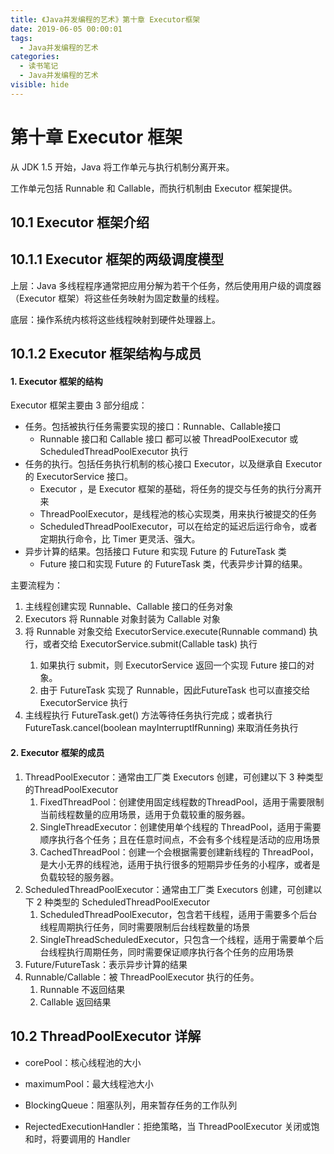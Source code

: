 ```yaml
---
title: 《Java并发编程的艺术》第十章 Executor框架
date: 2019-06-05 00:00:01
tags: 
  - Java并发编程的艺术
categories:
  - 读书笔记
  - Java并发编程的艺术
visible: hide
---
```


# 第十章 Executor 框架

从 JDK 1.5 开始，Java 将工作单元与执行机制分离开来。

工作单元包括 Runnable 和 Callable，而执行机制由 Executor 框架提供。

## 10.1 Executor 框架介绍

## 10.1.1 Executor 框架的两级调度模型

上层：Java 多线程程序通常把应用分解为若干个任务，然后使用用户级的调度器（Executor 框架）将这些任务映射为固定数量的线程。

底层：操作系统内核将这些线程映射到硬件处理器上。

## 10.1.2 Executor 框架结构与成员

#### 1. Executor 框架的结构

Executor 框架主要由 3 部分组成：

- 任务。包括被执行任务需要实现的接口：Runnable、Callable接口
  - Runnable 接口和 Callable 接口 都可以被 ThreadPoolExecutor 或 ScheduledThreadPoolExecutor 执行
- 任务的执行。包括任务执行机制的核心接口 Executor，以及继承自 Executor 的 ExecutorService 接口。
  - Executor ，是 Executor 框架的基础，将任务的提交与任务的执行分离开来
  - ThreadPoolExecutor，是线程池的核心实现类，用来执行被提交的任务
  - ScheduledThreadPoolExecutor，可以在给定的延迟后运行命令，或者定期执行命令，比 Timer 更灵活、强大。
- 异步计算的结果。包括接口 Future 和实现 Future 的 FutureTask 类
  - Future 接口和实现 Future 的 FutureTask 类，代表异步计算的结果。

主要流程为：

1. 主线程创建实现 Runnable、Callable 接口的任务对象
2. Executors 将 Runnable 对象封装为 Callable 对象
3. 将 Runnable 对象交给 ExecutorService.execute(Runnable command) 执行，或者交给 ExecutorService.submit(Callable<T> task) 执行
   1. 如果执行 submit，则 ExecutorService 返回一个实现 Future 接口的对象。
   2. 由于 FutureTask 实现了 Runnable，因此FutureTask 也可以直接交给 ExecutorService 执行
4. 主线程执行 FutureTask.get() 方法等待任务执行完成；或者执行 FutureTask.cancel(boolean mayInterruptIfRunning) 来取消任务执行

#### 2. Executor 框架的成员

1. ThreadPoolExecutor：通常由工厂类 Executors 创建，可创建以下 3 种类型的ThreadPoolExecutor
   1. FixedThreadPool：创建使用固定线程数的ThreadPool，适用于需要限制当前线程数量的应用场景，适用于负载较重的服务器。
   2. SingleThreadExecutor：创建使用单个线程的 ThreadPool，适用于需要顺序执行各个任务；且在任意时间点，不会有多个线程是活动的应用场景
   3. CachedThreadPool：创建一个会根据需要创建新线程的 ThreadPool，是大小无界的线程池，适用于执行很多的短期异步任务的小程序，或者是负载较轻的服务器。
2. ScheduledThreadPoolExecutor：通常由工厂类 Executors 创建，可创建以下 2 种类型的 ScheduledThreadPoolExecutor
   1. ScheduledThreadPoolExecutor，包含若干线程，适用于需要多个后台线程周期执行任务，同时需要限制后台线程数量的场景
   2. SingleThreadScheduledExecutor，只包含一个线程，适用于需要单个后台线程执行周期任务，同时需要保证顺序执行各个任务的应用场景
3. Future/FutureTask：表示异步计算的结果
4. Runnable/Callable：被 ThreadPoolExecutor 执行的任务。
   1. Runnable 不返回结果
   2. Callable 返回结果

## 10.2 ThreadPoolExecutor 详解

- corePool：核心线程池的大小

- maximumPool：最大线程池大小

- BlockingQueue：阻塞队列，用来暂存任务的工作队列

- RejectedExecutionHandler：拒绝策略，当 ThreadPoolExecutor 关闭或饱和时，将要调用的 Handler
